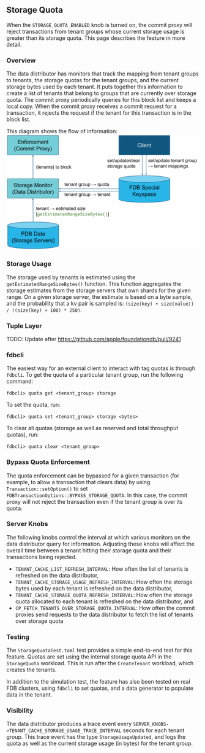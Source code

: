 ## Storage Quota

When the `STORAGE_QUOTA_ENABLED` knob is turned on, the commit proxy will reject transactions from tenant groups whose current storage usage is greater than its storage quota. This page describes the feature in more detail.

### Overview
The data distributor has monitors that track the mapping from tenant groups to tenants, the storage quotas for the tenant groups, and the current storage bytes used by each tenant. It puts together this information to create a list of tenants that belong to groups that are currently over storage quota. The commit proxy periodically queries for this block list and keeps a local copy. When the commit proxy receives a commit request for a transaction, it rejects the request if the tenant for this transaction is in the block list.

This diagram shows the flow of information:
![Diagram](storage-quota-diagram.svg)

### Storage Usage
The storage used by tenants is estimated using the `getEstimatedRangeSizeBytes()` function. This function aggregates the storage estimates from the storage servers that own shards for the given range. On a given storage server, the estimate is based on a byte sample, and the probability that a kv pair is sampled is:
`(size(key) + size(value)) / ((size(key) + 100) * 250)`.

### Tuple Layer
TODO: Update after https://github.com/apple/foundationdb/pull/9241

### fdbcli
The easiest way for an external client to interact with tag quotas is through `fdbcli`. To get the quota of a particular tenant group, run the following command:

```
fdbcli> quota get <tenant_group> storage
```

To set the quota, run:

```
fdbcli> quota set <tenant_group> storage <bytes>
```

To clear all quotas (storage as well as reserved and total throughput quotas), run:

```
fdbcli> quota clear <tenant_group>
```

### Bypass Quota Enforcement
The quota enforcement can be bypassed for a given transaction (for example, to allow a transaction that clears data) by using `Transaction::setOption()` to set `FDBTransactionOptions::BYPASS_STORAGE_QUOTA`. In this case, the commit proxy will not reject the transaction even if the tenant group is over its quota.

### Server Knobs

The following knobs control the interval at which various monitors on the data distributor query for information. Adjusting these knobs will affect the overall time between a tenant hitting their storage quota and their transactions being rejected.

* `TENANT_CACHE_LIST_REFRESH_INTERVAL`: How often the list of tenants is refreshed on the data distributor,
* `TENANT_CACHE_STORAGE_USAGE_REFRESH_INTERVAL`: How often the storage bytes used by each tenant is refreshed on the data distributor,
* `TENANT_CACHE_STORAGE_QUOTA_REFRESH_INTERVAL`: How often the storage quota allocated to each tenant is refreshed on the data distributor, and
* `CP_FETCH_TENANTS_OVER_STORAGE_QUOTA_INTERVAL`: How often the commit proxies send requests to the data distributor to fetch the list of tenants over storage quota

### Testing
The `StorageQuotaTest.toml` test provides a simple end-to-end test for this feature. Quotas are set using the internal storage quota API in the `StorageQuota` workload. This is run after the `CreateTenant` workload, which creates the tenants.

In addition to the simulation test, the feature has also been tested on real FDB clusters, using `fdbcli` to set quotas, and a data generator to populate data in the tenant.

### Visibility

The data distributor produces a trace event every `SERVER_KNOBS->TENANT_CACHE_STORAGE_USAGE_TRACE_INTERVAL` seconds for each tenant group. This trace event has the type `StorageUsageUpdated`, and logs the quota as well as the current storage usage (in bytes) for the tenant group.
